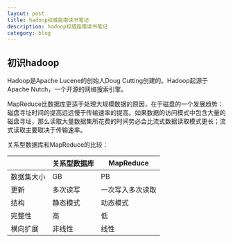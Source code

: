 ```yaml
---
layout: post
title: hadoop权威指南读书笔记
description: hadoop权威指南读书笔记
category: blog
---
```


## 初识hadoop
Hadoop是Apache Lucene的创始人Doug Cutting创建的。Hadoop起源于Apache Nutch，一个开源的网络搜索引擎。

MapReduce比数据库更适于处理大规模数据的原因，在于磁盘的一个发展趋势：磁盘寻址时间的提高远远慢于传输速率的提高。如果数据的访问模式中包含大量的磁盘寻址，那么读取大量数据集所花费的时间势必会比流式数据读取模式更长；流式读取主要取决于传输速率。

关系型数据库和MapReduce的比较：
<table class="table">
	<thead>
		<tr>
			<th></th>
			<th>关系型数据库</th>
			<th>MapReduce</th>
		</tr>
	</thead>
	<tbody>
		<tr>
			<td>数据集大小</td>
			<td>GB</td>
			<td>PB</td>
		</tr>
		<tr>
			<td>更新</td>
			<td>多次读写</td>
			<td>一次写入多次读取</td>
		</tr>
		<tr>
			<td>结构</td>
			<td>静态模式</td>
			<td>动态模式</td>
		</tr>
		<tr>
			<td>完整性</td>
			<td>高</td>
			<td>低</td>
		</tr>
		<tr>
			<td>横向扩展</td>
			<td>非线性</td>
			<td>线性</td>
		</tr>
	</tbody>
</table>

